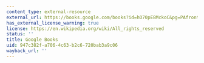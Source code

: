 ```yaml
---
content_type: external-resource
external_url: https://books.google.com/books?id=hO70pE8MckoC&pg=PAfrontcover#v=onepage&q&f=false
has_external_license_warning: true
license: https://en.wikipedia.org/wiki/All_rights_reserved
status: ''
title: Google Books
uid: 947c382f-a706-4c63-b2c6-720bab3a9c06
wayback_url: ''
---
```

